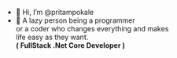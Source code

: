 - 👋 Hi, I’m @pritampokale
- 👀 A lazy person being a programmer <br>or a coder who changes everything and makes <br>life easy as they want. <br><b>( FullStack .Net Core Developer )</b>

<!---
pritampokle/pritampokle is a ✨ special ✨ repository because its `README.md` (this file) appears on your GitHub profile.
You can click the Preview link to take a look at your changes.
--->
